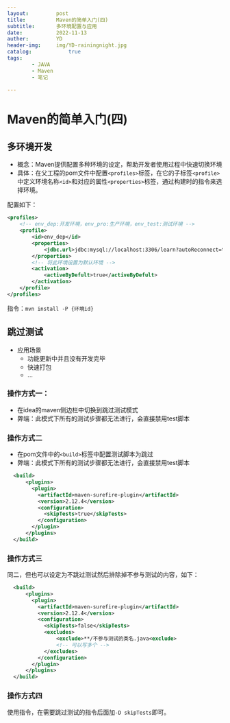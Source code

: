 ```yaml
---
layout:         post
title:          Maven的简单入门(四)
subtitle:       多环境配置与应用
date:           2022-11-13
auther:         YD
header-img:     img/YD-rainingnight.jpg
catalog:            true
tags:
        - JAVA
        - Maven
        - 笔记

---
```


# Maven的简单入门(四)

## 多环境开发

* 概念：Maven提供配置多种环境的设定，帮助开发者使用过程中快速切换环境
* 具体：在父工程的pom文件中配置`<profiles>`标签，在它的子标签`<profile>`中定义环境名称`<id>`和对应的属性`<properties>`标签，通过构建时的指令来选择环境。

配置如下：

```XML
<profiles>
    <!-- env_dep:开发环境，env_pro:生产环境，env_test:测试环境 -->
    <profile>
        <id>env_dep</id>
        <properties>
            <jdbc.url>jdbc:mysql://localhost:3306/learn?autoReconnect=true&useUnicode=true&characterEncoding=utf8&serverTimezone=GMT%2B8&useSSL=false</jdbc.url>
        </properties>
        <!-- 将此环境设置为默认环境 -->
        <activation>
            <activeByDefult>true</activeByDefult>
        </activation>
    </profile>
</profiles>
```

指令：`mvn install -P {环境id}`

## 跳过测试

* 应用场景
  * 功能更新中并且没有开发完毕
  * 快速打包
  * ...

### 操作方式一：

* 在idea的maven侧边栏中切换到跳过测试模式
* 弊端：此模式下所有的测试步骤都无法进行，会直接禁用test脚本

### 操作方式二

* 在pom文件中的`<build>`标签中配置测试脚本为跳过
* 弊端：此模式下所有的测试步骤都无法进行，会直接禁用test脚本

```XML
  <build>
      <plugins>
        <plugin>
          <artifactId>maven-surefire-plugin</artifactId>
          <version>2.12.4</version>
          <configuration>
            <skipTests>true</skipTests>
          </configuration>
        </plugin>
      </plugins>
  </build>
```

### 操作方式三

同二，但也可以设定为不跳过测试然后排除掉不参与测试的内容，如下：

```XML
  <build>
      <plugins>
        <plugin>
          <artifactId>maven-surefire-plugin</artifactId>
          <version>2.12.4</version>
          <configuration>
            <skipTests>false</skipTests>
            <excludes>
                <exclude>**/不参与测试的类名.java<exclude>
                <!-- 可以写多个 -->
            </excludes>
          </configuration>
        </plugin>
      </plugins>
  </build>
```

### 操作方式四

使用指令，在需要跳过测试的指令后面加`-D skipTests`即可。